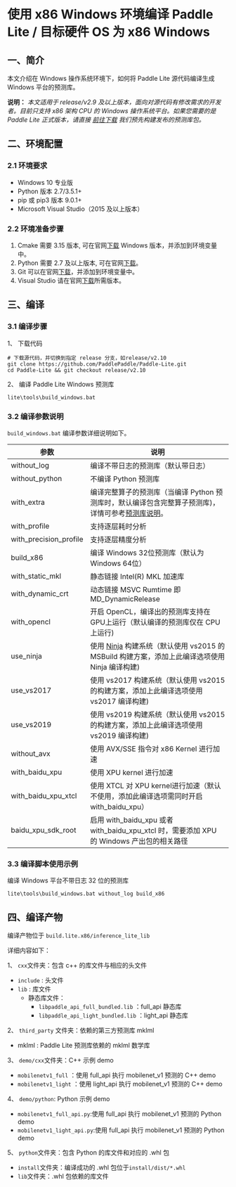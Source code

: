 # 使用 x86 Windows 环境编译 Paddle Lite / 目标硬件 OS 为 x86 Windows

## 一、简介

本文介绍在 Windows 操作系统环境下，如何将 Paddle Lite 源代码编译生成 Windows 平台的预测库。

**说明：** *本文适用于 release/v2.9 及以上版本，面向对源代码有修改需求的开发者。目前只支持 x86 架构 CPU 的 Windows 操作系统平台。如果您需要的是 Paddle Lite 正式版本，请直接 [前往下载](https://paddle-lite.readthedocs.io/zh/latest/quick_start/release_lib.html) 我们预先构建发布的预测库包。*

## 二、环境配置

### 2.1 环境要求

- Windows 10 专业版
- Python 版本 2.7/3.5.1+
- pip 或 pip3 版本 9.0.1+
- Microsoft Visual Studio（2015 及以上版本）

### 2.2 环境准备步骤

1. Cmake 需要 3.15 版本, 可在官网[下载](https://cmake.org/download/) Windows 版本，并添加到环境变量中。
2. Python 需要 2.7 及以上版本, 可在官网[下载](https://www.python.org/downloads/windows/)。
3. Git 可以在官网[下载](https://gitforwindows.org/)，并添加到环境变量中。
4. Visual Studio 请在官网[下载](https://visualstudio.microsoft.com/zh-hans/downloads/)所需版本。

## 三、编译

### 3.1 编译步骤

1、 下载代码

```dos
# 下载源代码，并切换到指定 release 分支，如release/v2.10
git clone https://github.com/PaddlePaddle/Paddle-Lite.git
cd Paddle-Lite && git checkout release/v2.10
```

2、 编译 Paddle Lite Windows 预测库

```dos
lite\tools\build_windows.bat
```

### 3.2 编译参数说明

`build_windows.bat` 编译参数详细说明如下。

| 参数                    | 说明                                                         |
| ---------------------- | ------------------------------------------------------------ |
| without_log            | 编译不带日志的预测库（默认带日志）         |
| without_python         | 不编译 Python 预测库         |
| with_extra             | 编译完整算子的预测库（当编译 Python 预测库时，默认编译包含完整算子预测库)，详情可参考[预测库说明](./library.html)。 |
| with_profile           | 支持逐层耗时分析                      |
| with_precision_profile | 支持逐层精度分析                      |
| build_x86              | 编译 Windows 32位预测库（默认为 Windows 64位）      |
| with_static_mkl        | 静态链接 Intel(R) MKL 加速库 |
| with_dynamic_crt       | 动态链接 MSVC Rumtime 即 MD_DynamicRelease |
| with_opencl            | 开启 OpenCL，编译出的预测库支持在GPU上运行（默认编译的预测库仅在 CPU 上运行) |
| use_ninja              | 使用 [Ninja](https://ninja-build.org/) 构建系统（默认使用 vs2015 的 MSBuild 构建方案，添加上此编译选项使用 Ninja 编译构建) |
| use_vs2017             | 使用 vs2017 构建系统（默认使用 vs2015 的构建方案，添加上此编译选项使用 vs2017 编译构建) |
| use_vs2019             | 使用 vs2019 构建系统（默认使用 vs2015 的构建方案，添加上此编译选项使用 vs2019 编译构建) |
| without_avx            | 使用 AVX/SSE 指令对 x86 Kernel 进行加速 |
| with_baidu_xpu         | 使用 XPU kernel 进行加速|
| with_baidu_xpu_xtcl    | 使用 XTCL 对 XPU kernel进行加速（默认不使用，添加此编译选项需同时开启 with_baidu_xpu） |
| baidu_xpu_sdk_root     | 启用 with_baidu_xpu 或者 with_baidu_xpu_xtcl 时，需要添加 XPU 的 Windows 产出包的相关路径 |

### 3.3 编译脚本使用示例

编译 Windows 平台不带日志 32 位的预测库

```dos
lite\tools\build_windows.bat without_log build_x86
```
## 四、编译产物

编译产物位于 `build.lite.x86/inference_lite_lib`

详细内容如下：

1、 `cxx`文件夹：包含 c++ 的库文件与相应的头文件

- `include`  : 头文件
- `lib` : 库文件
  - 静态库文件：
    - `libpaddle_api_full_bundled.lib`  ：full_api 静态库
    - `libpaddle_api_light_bundled.lib` ：light_api 静态库

2、 `third_party` 文件夹：依赖的第三方预测库 mklml

- mklml : Paddle Lite 预测库依赖的 mklml 数学库

3、 `demo/cxx`文件夹：C++ 示例 demo

- `mobilenetv1_full` ：使用 full_api 执行 mobilenet_v1 预测的 C++ demo
- `mobilenetv1_light` ：使用 light_api 执行 mobilenet_v1 预测的 C++ demo

4、 `demo/python`: Python 示例 demo

- `mobilenetv1_full_api.py`:使用 full_api 执行 mobilenet_v1 预测的 Python demo
- `mobilenetv1_light_api.py`:使用 full_api 执行 mobilenet_v1 预测的 Python demo

5、 `python`文件夹：包含 Python 的库文件和对应的 .whl 包

- `install`文件夹：编译成功的 .whl 包位于`install/dist/*.whl`
- `lib`文件夹：.whl 包依赖的库文件

